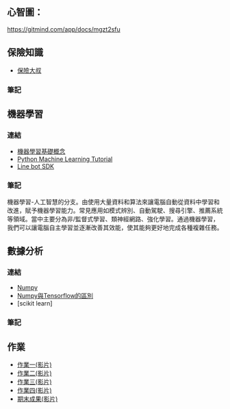 ## **心智圖：**
https://gitmind.com/app/docs/mgzt2sfu
## 保險知識
- [保險大叔](https://www.youtube.com/@user-ek1mp9iy8k)

### 筆記
## 機器學習

### 連結
- [機器學習基礎概念](https://learndigital.withgoogle.com/digitalgarage-tw/course/machine-learning-basics)
- [Python Machine Learning Tutorial](https://www.youtube.com/watch?v=7eh4d6sabA0)
- [Line bot SDK]()

### 筆記
機器學習-人工智慧的分支。由使用大量資料和算法來讓電腦自動從資料中學習和改進，賦予機器學習能力。常見應用如模式辨別、自動駕駛、搜尋引擎、推薦系統等領域。當中主要分為非/監督式學習、類神經網路、強化學習。通過機器學習，我們可以讓電腦自主學習並逐漸改善其效能，使其能夠更好地完成各種複雜任務。
## 數據分析

### 連結
- [Numpy](https://www.youtube.com/watch?v=QUT1VHiLmmI)
- [Numpy與Tensorflow的區別](https://blog.csdn.net/qq_36358716/article/details/97390900)
- [scikit learn]

### 筆記

## 作業
- [作業一(影片)](https://youtu.be/IFBXdB-QfH0)
- [作業二(影片)](https://youtu.be/HG4rmkZ9cno)
- [作業三(影片)](https://youtu.be/LgnSTzTQYr0)
- [作業四(影片)](https://youtu.be/unxzaWSybtc)
- [期末成果(影片)](https://youtu.be/rGwbpfA-qQQ)
 
